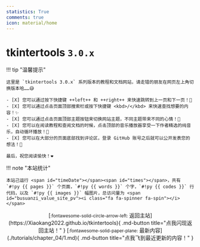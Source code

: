 ```yaml
---
statistics: True
comments: true
icon: material/home
---
```


# tkintertools `3.0.x`

!!! tip "温馨提示"

    这里是 `tkintertools 3.0.x` 系列版本的教程和文档网站，请走错的朋友在网页左上角切换版本哈……😅

    - [X] 您可以通过按下快捷键 ++left++ 和 ++right++ 来快速跳转到上一页和下一页！🎉
    - [X] 您可以通过点击页面顶部搜索栏或按下快捷键 <kbd>/</kbd> 来快速查找想要的内容！✨
    - [X] 您可以通过点击页面顶部主题按钮来切换网站主题，不同主题带来不同的心情！🎨
    - [X] 您可以在阅读教程和查阅文档的时候，点击顶部的音乐播放器享受一下作者精选的纯音乐，自动循环播放！🎈
    - [X] 您可以在大部分的页面底部找到评论区，登录 GitHub 账号之后就可以公开发表您的想法！👀

    最后，祝您阅读愉快！❤️

!!! note "本站统计"

    本站己运行 <span id="timeDate"></span><span id="times"></span>，共有 `#!py {{ pages }}` 个页面，`#!py {{ words }}` 个字，`#!py {{ codes }}` 行代码，以及 `#!py {{ images }}` 幅图片，总访问量为 <span id="busuanzi_value_site_pv"><i class="fa fa-spinner fa-spin"></i></span>

<div align="center" markdown>
[<small>:fontawesome-solid-circle-arrow-left:</small> 返回主站](https://Xiaokang2022.github.io/tkintertools){ .md-button title="点我闪现返回主站！" }
[<small>:fontawesome-solid-paper-plane:</small> 最新内容](./tutorials/chapter_04/1.md){ .md-button title="点我飞到最近更新的内容！" }
</div>
